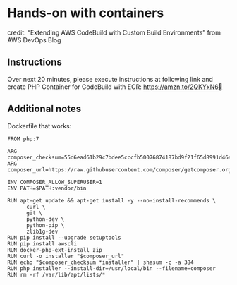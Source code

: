 # Hands-on with containers

credit: “Extending AWS CodeBuild with Custom Build Environments” from AWS DevOps Blog

## Instructions

Over next 20 minutes, please execute instructions at following link and create PHP Container for CodeBuild with ECR: https://amzn.to/2QKYxN6

## Additional notes

Dockerfile that works:

```
FROM php:7

ARG composer_checksum=55d6ead61b29c7bdee5cccfb50076874187bd9f21f65d8991d46ec5cc90518f447387fb9f76ebae1fbbacf329e583e30
ARG composer_url=https://raw.githubusercontent.com/composer/getcomposer.org/ba0141a67b9bd1733409b71c28973f7901db201d/web/installer

ENV COMPOSER_ALLOW_SUPERUSER=1
ENV PATH=$PATH:vendor/bin

RUN apt-get update && apt-get install -y --no-install-recommends \
      curl \
      git \
      python-dev \
      python-pip \
      zlib1g-dev
RUN pip install --upgrade setuptools
RUN pip install awscli
RUN docker-php-ext-install zip
RUN curl -o installer "$composer_url"
RUN echo "$composer_checksum *installer" | shasum -c -a 384
RUN php installer --install-dir=/usr/local/bin --filename=composer
RUN rm -rf /var/lib/apt/lists/*
```
